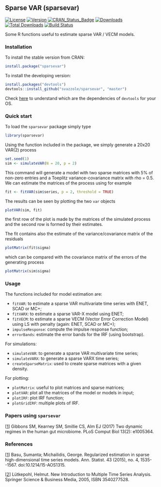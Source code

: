 ## Sparse VAR (sparsevar)
[![License](http://img.shields.io/badge/license-GPL%20%28%3E=%202%29-brightgreen.svg?style=flat)](http://www.gnu.org/licenses/gpl-2.0.html)
[![Version](https://img.shields.io/badge/version-0.0.10-oran.svg)](https://github.com/svazzole/sparsevar)
[![CRAN_Status_Badge](http://www.r-pkg.org/badges/version/sparsevar)](https://cran.r-project.org/package=sparsevar)
[![Downloads](http://cranlogs.r-pkg.org/badges/sparsevar)](https://cran.r-project.org/package=sparsevar)
[![Total Downloads](http://cranlogs.r-pkg.org/badges/grand-total/sparsevar?color=brightgreen)](https://cran.r-project.org/package=sparsevar)
[![Build Status](https://travis-ci.org/svazzole/sparsevar.svg?branch=master)](https://travis-ci.org/svazzole/sparsevar)

Some R functions useful to estimate sparse VAR / VECM models.

### Installation

To install the stable version from CRAN:
```r
install.package("sparsevar")
```

To install the developing version:
```r
install.packages("devtools")
devtools::install_github("svazzole/sparsevar", "master")
```
Check [here](https://www.rstudio.com/products/rpackages/devtools/) to understand which are the dependencies of `devtools` for your OS.

### Quick start

To load the `sparsevar` package simply type
```r
library(sparsevar)
```

Using the function included in the package, we simply generate a 20x20 VAR(2) process
```r
set.seed(1)
sim <- simulateVAR(N = 20, p = 2)
```
This command will generate a model with two sparse matrices with 5% of non-zero entries and a Toeplitz variance-covariance matrix with rho = 0.5.
We can estimate the matrices of the process using for example
```r
fit <- fitVAR(sim$series, p = 2, threshold = TRUE)
```

The results can be seen by plotting the two `var` objects
```r
plotVAR(sim, fit)
```
the first row of the plot is made by the matrices of the simulated process and the second row is formed by their estimates.

The fit contains also the estimate of the variance/covariance matrix of the residuals
```r
plotMatrix(fit$sigma)
```

which can be compared with the covariance matrix of the errors of the generating process
```r
plotMatrix(sim$sigma)
```

### Usage

The functions included for model estimation are:

- `fitVAR`: to estimate a sparse VAR multivariate time series with ENET, SCAD or MC+;
- `fitVARX`: to estimate a sparse VAR-X model using ENET;
- `fitVECM`: to estimate a sparse VECM (Vector Error Correction Model) using LS with penalty (again: ENET, SCAD or MC+);
- `impulseResponse`: compute the impulse response function;
- `errorBands`: estimate the error bands for the IRF (using bootstrap).

For simulations:

- `simulateVAR`: to generate a sparse VAR multivariate time series;
- `simulateVARX`: to generate a sparse VARX time series;
- `createSparseMatrix`: used to create sparse matrices with a given density.

For plotting:

- `plotMatrix`: useful to plot matrices and sparse matrices;
- `plotVAR`: plot all the matrices of the model or models in input;
- `plotIRF`: plot IRF function;
- `plotGridIRF`: multiple plots of IRF.

### Papers using `sparsevar`
[[1](http://journals.plos.org/ploscompbiol/article?id=10.1371/journal.pcbi.1005364)] Gibbons SM, Kearney SM, Smillie CS, Alm EJ (2017) Two dynamic regimes in the human gut microbiome. PLoS Comput Biol 13(2): e1005364.

### References
[[1](http://projecteuclid.org/euclid.aos/1434546214)] Basu, Sumanta; Michailidis, George. Regularized estimation in sparse high-dimensional time series models. Ann. Statist. 43 (2015), no. 4, 1535--1567. doi:10.1214/15-AOS1315.

[[2](https://books.google.it/books/?id=COUFCAAAQBAJ&redir_esc=y)] Lütkepohl, Helmut. New Introduction to Multiple Time Series Analysis. Springer Science & Business Media, 2005, ISBN 3540277528.

